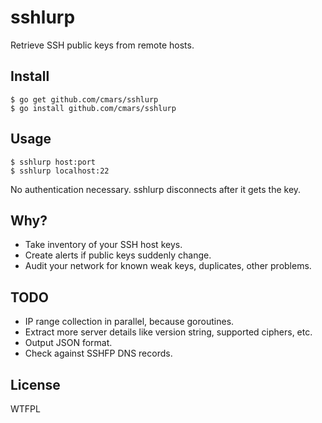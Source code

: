 
sshlurp
=======

Retrieve SSH public keys from remote hosts.

Install
-------

	$ go get github.com/cmars/sshlurp
	$ go install github.com/cmars/sshlurp

Usage
-----

	$ sshlurp host:port
	$ sshlurp localhost:22

No authentication necessary. sshlurp disconnects after it gets the key.

Why?
----

* Take inventory of your SSH host keys.
* Create alerts if public keys suddenly change.
* Audit your network for known weak keys, duplicates, other problems.

TODO
----

* IP range collection in parallel, because goroutines.
* Extract more server details like version string, supported ciphers, etc.
* Output JSON format.
* Check against SSHFP DNS records.

License
-------
WTFPL

